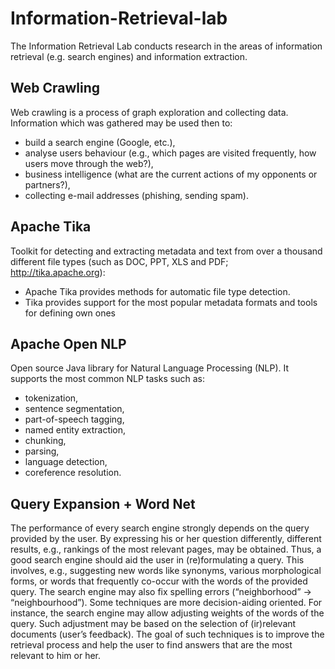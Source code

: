 # Information-Retrieval-lab
The Information Retrieval Lab conducts research in the areas of information retrieval (e.g. search engines) and information extraction.

## Web Crawling
Web crawling is a process of graph exploration and collecting data. Information which was gathered may be used then to:
* build a search engine (Google, etc.),
* analyse users behaviour (e.g., which pages are visited frequently, how users move
through the web?),
* business intelligence (what are the current actions of my opponents or partners?),
* collecting e-mail addresses (phishing, sending spam).

## Apache Tika
Toolkit for detecting and extracting metadata and text from over a thousand different file types (such as DOC, PPT, XLS and PDF; http://tika.apache.org):
* Apache Tika provides methods for automatic file type detection.
* Tika provides support for the most popular metadata formats and tools for defining own
ones

## Apache Open NLP
Open source Java library for Natural Language Processing (NLP). It supports the most common NLP tasks such as:
* tokenization,
* sentence segmentation,
* part-of-speech tagging,
* named entity extraction,
* chunking,
* parsing,
* language detection,
* coreference resolution.

##  Query Expansion + Word Net
The performance of every search engine strongly depends on the query provided by the user. By expressing his or her question differently, different results, e.g., rankings of the most relevant pages, may be obtained. Thus, a good search engine should aid the user in (re)formulating
a query. This involves, e.g., suggesting new words like synonyms, various morphological forms, or words that frequently co-occur with the words of the provided query. The search engine may also fix spelling errors (“neighborhood” -> “neighbourhood”). Some techniques are more decision-aiding oriented. For instance, the search engine may allow adjusting weights of the words of the query. Such adjustment may be based on the selection of (ir)relevant documents (user’s feedback). The goal of such techniques is to improve the retrieval process and help the user to find answers that are the most relevant to him or her.

